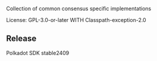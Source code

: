 Collection of common consensus specific implementations

License: GPL-3.0-or-later WITH Classpath-exception-2.0


## Release

Polkadot SDK stable2409
